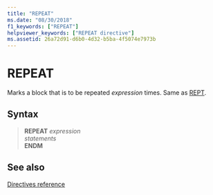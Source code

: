 ```yaml
---
title: "REPEAT"
ms.date: "08/30/2018"
f1_keywords: ["REPEAT"]
helpviewer_keywords: ["REPEAT directive"]
ms.assetid: 26a72d91-d6b0-4d32-b5ba-4f5074e7973b
---
```

# REPEAT

Marks a block that is to be repeated *expression* times. Same as [REPT](../../assembler/masm/rept.md).

## Syntax

> **REPEAT** *expression*\
> *statements*\
> **ENDM**

## See also

[Directives reference](directives-reference.md)
